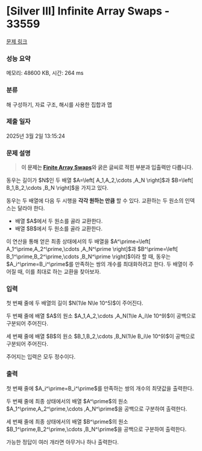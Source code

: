 # [Silver III] Infinite Array Swaps - 33559 

[문제 링크](https://www.acmicpc.net/problem/33559) 

### 성능 요약

메모리: 48600 KB, 시간: 264 ms

### 분류

해 구성하기, 자료 구조, 해시를 사용한 집합과 맵

### 제출 일자

2025년 3월 2일 13:15:24

### 문제 설명

<blockquote>
<p><strong>이 문제는 <a href="/problem/33567" target="_blank">Finite Array Swaps</a>와 굵은 글씨로 적힌 부분과 입출력만 다릅니다.</strong></p>
</blockquote>

<p>동우는 길이가 $N$인 두 배열 $A=\left[ A_1,A_2,\cdots ,A_N \right]$과 $B=\left[ B_1,B_2,\cdots ,B_N \right]$을 가지고 있다.</p>

<p>동우는 두 배열에 다음 두 시행을 <strong>각각 원하는 만큼</strong> 할 수 있다. 교환하는 두 원소의 인덱스는 달라야 한다.</p>

<ul>
	<li>배열 $A$에서 두 원소를 골라 교환한다.</li>
	<li>배열 $B$에서 두 원소를 골라 교환한다.</li>
</ul>

<p>이 연산을 통해 얻은 최종 상태에서의 두 배열을 $A^\prime=\left[ A_1^\prime,A_2^\prime,\cdots ,A_N^\prime \right]$과 $B^\prime=\left[ B_1^\prime,B_2^\prime,\cdots ,B_N^\prime \right]$이라 할 때, 동우는 $A_i^\prime=B_i^\prime$를 만족하는 쌍의 개수를 최대화하려고 한다. 두 배열이 주어질 때, 이를 최대로 하는 교환을 찾아보자.</p>

### 입력 

 <p>첫 번째 줄에 두 배열의 길이 $N(1\le N\le 10^5)$이 주어진다.</p>

<p>두 번째 줄에 배열 $A$의 원소 $A_1,A_2,\cdots ,A_N(1\le A_i\le 10^9)$이 공백으로 구분되어 주어진다.</p>

<p>세 번째 줄에 배열 $B$의 원소 $B_1,B_2,\cdots ,B_N(1\le B_i\le 10^9)$이 공백으로 구분되어 주어진다.</p>

<p>주어지는 입력은 모두 정수이다.</p>

### 출력 

 <p>첫 번째 줄에 $A_i^\prime=B_i^\prime$를 만족하는 쌍의 개수의 최댓값을 출력한다.</p>

<p>두 번째 줄에 최종 상태에서의 배열 $A^\prime$의 원소 $A_1^\prime,A_2^\prime,\cdots ,A_N^\prime$을 공백으로 구분하여 출력한다.</p>

<p>세 번째 줄에 최종 상태에서의 배열 $B^\prime$의 원소 $B_1^\prime,B_2^\prime,\cdots ,B_N^\prime$을 공백으로 구분하여 출력한다.</p>

<p>가능한 정답이 여러 개라면 아무거나 하나 출력한다.</p>

